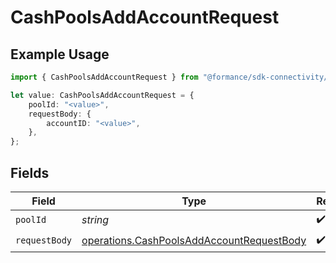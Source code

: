 # CashPoolsAddAccountRequest

## Example Usage

```typescript
import { CashPoolsAddAccountRequest } from "@formance/sdk-connectivity/models/operations";

let value: CashPoolsAddAccountRequest = {
    poolId: "<value>",
    requestBody: {
        accountID: "<value>",
    },
};
```

## Fields

| Field                                                                                                  | Type                                                                                                   | Required                                                                                               | Description                                                                                            |
| ------------------------------------------------------------------------------------------------------ | ------------------------------------------------------------------------------------------------------ | ------------------------------------------------------------------------------------------------------ | ------------------------------------------------------------------------------------------------------ |
| `poolId`                                                                                               | *string*                                                                                               | :heavy_check_mark:                                                                                     | N/A                                                                                                    |
| `requestBody`                                                                                          | [operations.CashPoolsAddAccountRequestBody](../../models/operations/cashpoolsaddaccountrequestbody.md) | :heavy_check_mark:                                                                                     | N/A                                                                                                    |